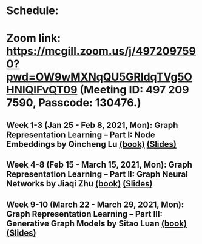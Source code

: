 # Schedule:  
# Zoom link: https://mcgill.zoom.us/j/4972097590?pwd=OW9wMXNqQU5GRldqTVg5OHNlQlFvQT09 (Meeting ID: 497 209 7590, Passcode: 130476.)

## Week 1-3 (Jan 25 - Feb 8, 2021, Mon): Graph Representation Learning – Part I: Node Embeddings by Qincheng Lu [(book)](https://www.cs.mcgill.ca/~wlh/grl_book/files/GRL_Book.pdf) [(Slides)](https://github.com/SitaoLuan/Learning-on-Graphs-Reading-Group/blob/master/2021%20Spring/pre_QinchengLu.pdf)

## Week 4-8 (Feb 15 - March 15, 2021, Mon): Graph Representation Learning – Part II: Graph Neural Networks by Jiaqi Zhu [(book)](https://www.cs.mcgill.ca/~wlh/grl_book/files/GRL_Book.pdf) [(Slides)](https://github.com/SitaoLuan/Learning-on-Graphs-Reading-Group/blob/master/2021%20Spring/GRL-P2.pdf)

## Week 9-10 (March 22 - March 29, 2021, Mon): Graph Representation Learning – Part III: Generative Graph Models by Sitao Luan [(book)](https://www.cs.mcgill.ca/~wlh/grl_book/files/GRL_Book.pdf) [(Slides)](https://github.com/SitaoLuan/Learning-on-Graphs-Reading-Group/blob/master/2021%20Spring/Graph%20Generative%20Models_no_notes.pdf)

